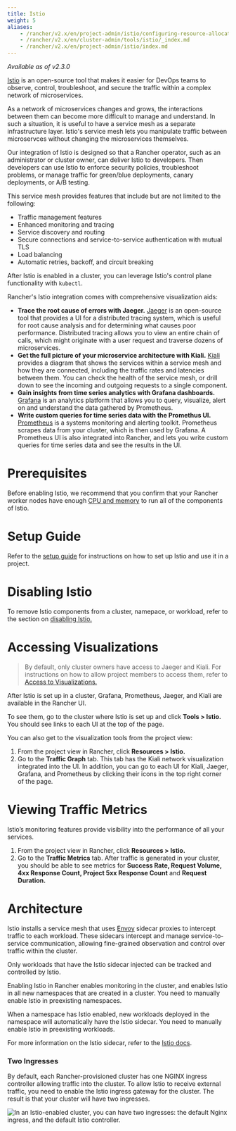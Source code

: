 ```yaml
---
title: Istio
weight: 5
aliases:
    - /rancher/v2.x/en/project-admin/istio/configuring-resource-allocations/_index.md
    - /rancher/v2.x/en/cluster-admin/tools/istio/_index.md
    - /rancher/v2.x/en/project-admin/istio/index.md
---
```

_Available as of v2.3.0_

 [Istio](https://istio.io/) is an open-source tool that makes it easier for DevOps teams to observe, control, troubleshoot, and secure the traffic within a complex network of microservices. 

 As a network of microservices changes and grows, the interactions between them can become more difficult to manage and understand. In such a situation, it is useful to have a service mesh as a separate infrastructure layer. Istio's service mesh lets you manipulate traffic between microservces without changing the microservices themselves.

Our integration of Istio is designed so that a Rancher operator, such as an administrator or cluster owner, can deliver Istio to developers. Then developers can use Istio to enforce security policies, troubleshoot problems, or manage traffic for green/blue deployments, canary deployments, or A/B testing.

This service mesh provides features that include but are not limited to the following:

- Traffic management features
- Enhanced monitoring and tracing
- Service discovery and routing
- Secure connections and service-to-service authentication with mutual TLS
- Load balancing
- Automatic retries, backoff, and circuit breaking

After Istio is enabled in a cluster, you can leverage Istio's control plane functionality with `kubectl`.

Rancher's Istio integration comes with comprehensive visualization aids:

- **Trace the root cause of errors with Jaeger.** [Jaeger](https://www.jaegertracing.io/) is an open-source tool that provides a UI for a distributed tracing system, which is useful for root cause analysis and for determining what causes poor performance. Distributed tracing allows you to view an entire chain of calls, which might originate with a user request and traverse dozens of microservices.
- **Get the full picture of your microservice architecture with Kiali.** [Kiali](https://www.kiali.io/) provides a diagram that shows the services within a service mesh and how they are connected, including the traffic rates and latencies between them. You can check the health of the service mesh, or drill down to see the incoming and outgoing requests to a single component.
- **Gain insights from time series analytics with Grafana dashboards.** [Grafana](https://grafana.com/) is an analytics platform that allows you to query, visualize, alert on and understand the data gathered by Prometheus.
- **Write custom queries for time series data with the Promethus UI.** [Prometheus](https://prometheus.io/) is a systems monitoring and alerting toolkit. Prometheus scrapes data from your cluster, which is then used by Grafana. A Prometheus UI is also integrated into Rancher, and lets you write custom queries for time series data and see the results in the UI.

# Prerequisites

Before enabling Istio, we recommend that you confirm that your Rancher worker nodes have enough [CPU and memory]({{<baseurl>}}/rancher/v2.x/en/cluster-admin/tools/istio/resources) to run all of the components of Istio.

# Setup Guide

Refer to the [setup guide]({{<baseurl>}}/rancher/v2.x/en/cluster-admin/tools/istio/setup) for instructions on how to set up Istio and use it in a project.

# Disabling Istio

To remove Istio components from a cluster, namepace, or workload, refer to the section on [disabling Istio.]({{<baseurl>}}/rancher/v2.x/en/cluster-admin/tools/istio/disabling-istio)

# Accessing Visualizations

> By default, only cluster owners have access to Jaeger and Kiali. For instructions on how to allow project members to access them, refer to [Access to Visualizations.]({{<baseurl>}}/rancher/v2.x/en/cluster-admin/tools/istio/rbac/#access-to-visualizations)

After Istio is set up in a cluster, Grafana, Prometheus, Jaeger, and Kiali are available in the Rancher UI. 

To see them, go to the cluster where Istio is set up and click **Tools > Istio.** You should see links to each UI at the top of the page.

You can also get to the visualization tools from the project view:

1. From the project view in Rancher, click **Resources > Istio.**
1. Go to the **Traffic Graph** tab. This tab has the Kiali network visualization integrated into the UI. In addition, you can go to each UI for Kiali, Jaeger, Grafana, and Prometheus by clicking their icons in the top right corner of the page.

# Viewing Traffic Metrics

Istio’s monitoring features provide visibility into the performance of all your services.

1. From the project view in Rancher, click **Resources > Istio.**
1. Go to the **Traffic Metrics** tab. After traffic is generated in your cluster, you should be able to see metrics for **Success Rate, Request Volume, 4xx Response Count, Project 5xx Response Count** and **Request Duration.**

# Architecture

Istio installs a service mesh that uses [Envoy](https://www.envoyproxy.io/learn/service-mesh) sidecar proxies to intercept traffic to each workload. These sidecars intercept and manage service-to-service communication, allowing fine-grained observation and control over traffic within the cluster.

Only workloads that have the Istio sidecar injected can be tracked and controlled by Istio.

Enabling Istio in Rancher enables monitoring in the cluster, and enables Istio in all new namespaces that are created in a cluster. You need to manually enable Istio in preexisting namespaces.

When a namespace has Istio enabled, new workloads deployed in the namespace will automatically have the Istio sidecar. You need to manually enable Istio in preexisting workloads.

For more information on the Istio sidecar, refer to the [Istio docs](https://istio.io/docs/setup/kubernetes/additional-setup/sidecar-injection/).

### Two Ingresses

By default, each Rancher-provisioned cluster has one NGINX ingress controller allowing traffic into the cluster. To allow Istio to receive external traffic, you need to enable the Istio ingress gateway for the cluster. The result is that your cluster will have two ingresses.

![In an Istio-enabled cluster, you can have two ingresses: the default Nginx ingress, and the default Istio controller.]({{<baseurl>}}/img/rancher/istio-ingress.svg)